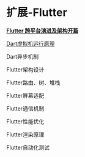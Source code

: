 # 扩展-Flutter

**[Flutter 跨平台演进及架构开篇](http://gityuan.com/flutter/)**



[Dart虚拟机运行原理](http://gityuan.com/2019/10/05/dart_vm/)

Dart异步机制

Flutter架构设计

Flutter路由、树、堆栈

Flutter屏幕适配

Flutter通信机制

Flutter性能优化

Flutter渲染原理

Flutter自动化测试

